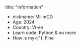 #
title: "Information"
- nickname: MilimCD
- Age: 2024
- Country: Vi-en
- Learn code: Python & no more
- How is my<("): Fine
